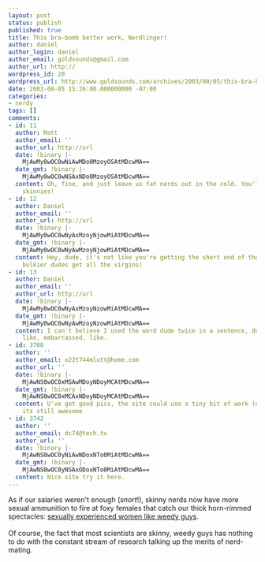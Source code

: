 ```yaml
---
layout: post
status: publish
published: true
title: This bra-bomb better work, Nerdlinger!
author: daniel
author_login: daniel
author_email: goldsounds@gmail.com
author_url: http://
wordpress_id: 20
wordpress_url: http://www.goldsounds.com/archives/2003/08/05/this-bra-bomb-better-work-nerdlinger/
date: 2003-08-05 15:26:00.000000000 -07:00
categories:
- nerdy
tags: []
comments:
- id: 11
  author: Matt
  author_email: ''
  author_url: http://url
  date: !binary |-
    MjAwMy0wOC0wNiAwMDo0MzoyOSAtMDcwMA==
  date_gmt: !binary |-
    MjAwMy0wOC0wNSAxNDo0MzoyOSAtMDcwMA==
  content: Oh, fine, and just leave us fat nerds out in the cold. You'll be sorry,
    skinnies!
- id: 12
  author: Daniel
  author_email: ''
  author_url: http://url
  date: !binary |-
    MjAwMy0wOC0wNyAxMzoyNjowMiAtMDcwMA==
  date_gmt: !binary |-
    MjAwMy0wOC0wNyAwMzoyNjowMiAtMDcwMA==
  content: Hey, dude, it's not like you're getting the short end of the stick - you
    bulkier dudes get all the virgins!
- id: 13
  author: Daniel
  author_email: ''
  author_url: http://url
  date: !binary |-
    MjAwMy0wOC0wNyAxMzoyNzowMiAtMDcwMA==
  date_gmt: !binary |-
    MjAwMy0wOC0wNyAwMzoyNzowMiAtMDcwMA==
  content: I can't believe I used the word dude twice in a sentence, dude. I am so,
    like, embarrassed, like.
- id: 3708
  author: ''
  author_email: o22t744mlutt@home.com
  author_url: ''
  date: !binary |-
    MjAwNS0wOC0xMSAwMDoyNDoyMCAtMDcwMA==
  date_gmt: !binary |-
    MjAwNS0wOC0xMCAxNDoyNDoyMCAtMDcwMA==
  content: U've got good pics, the site could use a tiny bit of work (no offense)
    its still awesome
- id: 3742
  author: ''
  author_email: dc74@tech.tv
  author_url: ''
  date: !binary |-
    MjAwNS0wOC0yNiAwNDoxNTo0MiAtMDcwMA==
  date_gmt: !binary |-
    MjAwNS0wOC0yNSAxODoxNTo0MiAtMDcwMA==
  content: Nice site try it here.
---
```

As if our salaries weren't enough (*snort*!), skinny nerds now have more sexual ammunition to fire at foxy females that catch our thick horn-rimmed spectacles: <a href="http://www.cnn.com/2003/TECH/science/07/31/mates.big.small.reut/index.html">sexually experienced women like weedy guys</a>. <br />
<br />
Of course, the fact that most scientists are skinny, weedy guys has nothing to do with the constant stream of research talking up the merits of nerd-mating.
